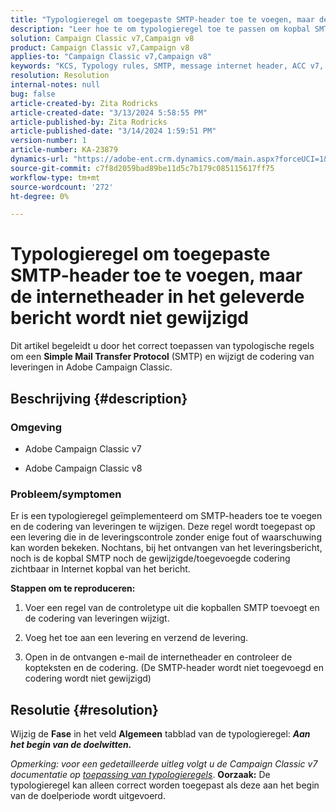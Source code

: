 ```yaml
---
title: "Typologieregel om toegepaste SMTP-header toe te voegen, maar de internetheader in het geleverde bericht wordt niet gewijzigd"
description: "Leer hoe te om typologieregel toe te passen om kopbal SMTP toe te voegen en de codering van leveringen in Adobe Campaign Classic te wijzigen."
solution: Campaign Classic v7,Campaign v8
product: Campaign Classic v7,Campaign v8
applies-to: "Campaign Classic v7,Campaign v8"
keywords: "KCS, Typology rules, SMTP, message internet header, ACC v7, ACC v8"
resolution: Resolution
internal-notes: null
bug: false
article-created-by: Zita Rodricks
article-created-date: "3/13/2024 5:58:55 PM"
article-published-by: Zita Rodricks
article-published-date: "3/14/2024 1:59:51 PM"
version-number: 1
article-number: KA-23879
dynamics-url: "https://adobe-ent.crm.dynamics.com/main.aspx?forceUCI=1&pagetype=entityrecord&etn=knowledgearticle&id=23ed1757-63e1-ee11-904c-0022480a227c"
source-git-commit: c7f8d2059bad89be11d5c7b179c085115617ff75
workflow-type: tm+mt
source-wordcount: '272'
ht-degree: 0%

---
```


# Typologieregel om toegepaste SMTP-header toe te voegen, maar de internetheader in het geleverde bericht wordt niet gewijzigd


Dit artikel begeleidt u door het correct toepassen van typologische regels om een <b>Simple Mail Transfer Protocol</b> (SMTP) en wijzigt de codering van leveringen in Adobe Campaign Classic.

## Beschrijving {#description}


### <b>Omgeving</b>

- Adobe Campaign Classic v7


- Adobe Campaign Classic v8




### <b>Probleem/symptomen</b>

Er is een typologieregel geïmplementeerd om SMTP-headers toe te voegen en de codering van leveringen te wijzigen. Deze regel wordt toegepast op een levering die in de leveringscontrole zonder enige fout of waarschuwing kan worden bekeken. Nochtans, bij het ontvangen van het leveringsbericht, noch is de kopbal SMTP noch de gewijzigde/toegevoegde codering zichtbaar in Internet kopbal van het bericht.

<b>Stappen om te reproduceren:</b>

1. Voer een regel van de controletype uit die kopballen SMTP toevoegt en de codering van leveringen wijzigt.


2. Voeg het toe aan een levering en verzend de levering.


3. Open in de ontvangen e-mail de internetheader en controleer de kopteksten en de codering. (De SMTP-header wordt niet toegevoegd en codering wordt niet gewijzigd)



## Resolutie {#resolution}


Wijzig de <b>Fase</b> in het veld <b>Algemeen</b> tabblad van de typologieregel: <b>*Aan het begin van de doelwitten.</b>*

*Opmerking: voor een gedetailleerde uitleg volgt u de Campaign Classic v7 documentatie op [toepassing van typologieregels](https://experienceleague.adobe.com/docs/campaign-classic/using/orchestrating-campaigns/campaign-optimization/control-rules.html)*.
<b>Oorzaak:</b>
De typologieregel kan alleen correct worden toegepast als deze aan het begin van de doelperiode wordt uitgevoerd.
